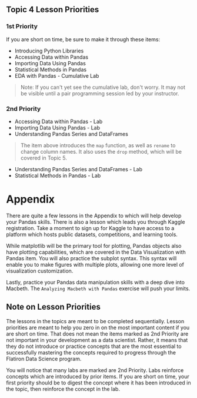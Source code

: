 ## Topic 4 Lesson Priorities
### 1st Priority

If you are short on time, be sure to make it through these items:
- Introducing Python Libraries
- Accessing Data within Pandas
- Importing Data Using Pandas
- Statistical Methods in Pandas
- EDA with Pandas - Cumulative Lab
> Note: If you can't yet see the cumulative lab, don't worry.  It may not be visible until a pair programming session led by your instructor.

### 2nd Priority
- Accessing Data within Pandas - Lab
- Importing Data Using Pandas - Lab
- Understanding Pandas Series and DataFrames
> The item above introduces the `map` function, as well as `rename` to change column names.  It also uses the `drop` method, which will be covered in Topic 5.
- Understanding Pandas Series and DataFrames - Lab
- Statistical Methods in Pandas - Lab

# Appendix

There are quite a few lessons in the Appendix to which will help develop your Pandas skills.  There is also a lesson which leads you through Kaggle registration. Take a moment to sign up for Kaggle to have access to a platform which hosts public datasets, competitions, and learning tools.

While matplotlib will be the primary tool for plotting, Pandas objects also have plotting capabilities, which are covered in the Data Visualization with Pandas item.  You will also practice the subplot syntax.  This syntax will enable you to make figures with multiple plots, allowing one more level of visualization customization.

Lastly, practice your Pandas data manipulation skills with a deep dive into Macbeth.  The `Analyzing Macbeth with Pandas` exercise will push your limits.



## Note on Lesson Priorities

The lessons in the topics are meant to be completed sequentially.  Lesson priorities are meant to help you zero in on the most important content if you are short on time.  That does not mean the items marked as 2nd Priority are not important in your development as a data scientist. Rather, it means that they do not introduce or practice concepts that are the most essential to successfully mastering the concepts required to progress through the Flatiron Data Science program. 

You will notice that many labs are marked are 2nd Priority.  Labs reinforce concepts which are introduced by prior items.  If you are short on time, your first priority should be to digest the concept where it has been introduced in the topic, then reinforce the concept in the lab.  


```python

```
